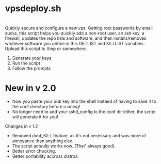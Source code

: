 # vpsdeploy.sh
#
Quickly secure and configure a new vps. Getting root passwords by email sucks, this script helps you quickly add a non-root user, an ssh key, a firewall,
updates the repo lists and software, and then installs/removes whatever software you define in this GETLIST and KILLLIST variables.
Upload this script to /tmp or somewhere.

1) Generate your keys
2) Run the script
3) Follow the prompts

# New in v 2.0
* Now you paste your pub key into the shell instaed of having to save it to the conf directory before running!
* No longer need to add your sshd_config to the conf dir either, the script will generate it for you! 


Changes in v 1.2
- Removed dont_KILL feature, as it's not necessary and was more of annoyance than anything else.
- The script actaully works now. (That' always good).
- Better error checking.
- Better portability accross distros.

